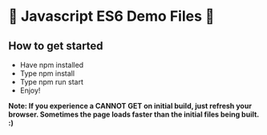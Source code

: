 # :pizza: Javascript ES6 Demo Files :beer:

## How to get started
* Have npm installed
* Type npm install
* Type npm run start
* Enjoy!

**Note: If you experience a CANNOT GET on initial build, just refresh your browser. Sometimes the page loads faster than the initial files being built. :)**
